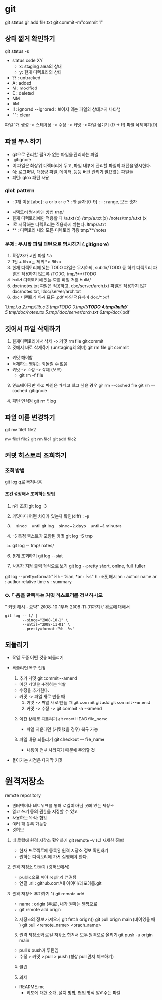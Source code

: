 # git

git status
git add file.txt
git commit -m"commit 1"

## 상태 짧게 확인하기
git status -s
- status code
  XY
  - x: staging area의 상태
  - y: 현재 디렉토리의 상태
- ?? : untracked
- A : added
- M : modified
- D : deleted
- MM
- AM
- !! : ignored
  --ignored : 보이지 않는 파일의 상태까지 나타냄
- "" : clean

파일 1개 생성 -> 스테이징 -> 수정 -> 커밋 ->
파일 옮기기 (D -> R)
파일 삭제하기(D)

## 파일 무시하기
- git으로 관리할 필요가 없는 파일을 관리하는 파일
- .gitignore
- 이 파일은 최상위 디렉터리에 두고, 파일 내부에 관리할 파일의 패턴을 명시한다.
- 예: 로그파일, 대용량 파일, 데이터, 등등 버전 관리가 필요없는 파일들
- 패턴: glob 패턴 사용

### glob pattern
* : 0개 이상
[abc] : a or b or c
? : 한 글자
[0-9] : - : range, 모든 숫자

- 디렉토리 명시하는 방법
  tmp/
- 현재 디렉토리에만 적용할 때
  /a.txt (o)
  /tmp/a.txt (x)
  /notes/tmp/a.txt (x)
- !로 시작하는 디렉토리는 적용하지 않는다.
  !tmp/a.txt
- ** : 디렉토리 내의 모든 디렉토리 적용
  tmp/**/notes

### 문제 : 무시할 파일 패턴으로 명시하기 (.gitignore)
1. 확장자가 .a인 파일
 *.a
2. 1번 + lib.a는 제외
   *.a
   !lib.a
3. 현재 디렉토리에 있는 TODO 파일은 무시하되, subdir/TODO 등 하위 디렉토리 파일은 적용하지 않도록 
 /TODO, tmp/!**/TODO
4. build 디렉토리에 있는 모든 파일 적용 
 build/  
5. doc/notes.txt 파일은 적용하고, doc/server/arch.txt 파일은 적용하지 않기
 doc/notes.txt, !doc/server/arch.txt
6. doc 디렉토리 아래 모든 .pdf 파일 적용하기 
 doc/*.pdf

1.tmp/*.a
2.tmp/!lib.a
3.tmp/TODO
3.tmp/!**/TODO
4.tmp/build/**
5.tmp/doc/notes.txt
5.tmp/!doc/server/arch.txt
6.tmp/doc/*.pdf

## 깃에서 파일 삭제하기
1. 현재디렉토리에서 삭제 -> 커밋
   rm file
   git commit
2. 깃에서 바로 삭제하기 (unstaging의 의미)
   git rm file
   git commit
- 커밋 해야함
- 삭제하는 행위는 되돌릴 수 없음
- 커밋 -> 수정 -> 삭제 (오류)
  - git rm -f file

3. 언스테이징만 하고 파일은 가지고 있고 싶을 경우
   git rm --cached file
   git rm --cached .gitignore

4. 패턴 인식됨
   git rm *.log

## 파일 이름 변경하기
  git mv file1 file2

  mv file1 file2
  git rm file1
  git add file2

## 커밋 히스토리 조회하기

### 조회 방법
git log
q로 빠져나옴

#### 조건 설정해서 조회하는 방법
1. n개 조회
   git log -3
2. 커밋마다 어떤 차이가 있는지 확인(diff) : -p
3. --since --until
   git log --since=2.days --until=3.minutes
4. -S
   특정 텍스트가 포함된 커밋
   git log -S tmp

5. git log -- tmp/ notes/
6. 통계 조회하기
   git log --stat
7. 사용자 지정 출력 형식으로 보기
   git log --pretty
    short, online, full, fuller

  git log --pretty=format:"%h - %an, *ar : %s"
h : 커밋해시
an : author name
ar : author relative time
s : summary

### Q. 다음을 만족하는 커밋 히스토리를 검색하시오
" 커밋 해시 - 요약"
2008-10-1부터 2008-11-01까지
t/ 경로에 대해서

```
git log -- t/ |
        --since="2008-10-1" \
        --until="2008-11-01" \
        --pretty=format:"%h -%s"
```

## 되돌리기
- 작업 도중 어떤 것을 되돌리기
- 되돌리면 복구 안됨

  1) 추가 커밋
  git commit --amend
  - 이전 커밋을 수정하는 역할
  - 수정을 추가한다.
  - 커밋 -> 파일 새로 만들 때
    1. 커밋 -> 파일 새로 만들 때
    git commit
    git add
    git commit --amend
    2. 커밋 -> 수정 -> git commit -a --amend

  2) 이전 상태로 되돌리기
     git reset HEAD file_name
     - 파일 지운다면 (커밋했을 경우) 복구 가능

  3) 파일 내용 되돌리기
     git checkout -- file_name
     - 내용이 전부 사라지기 때문에 주의할 것
- 돌아가는 시점은 마지막 커밋

# 원격저장소
remote repository
- 인터넷이나 네트워크를 통해 로컬이 아닌 곳에 있는 저장소
- 읽고 쓰기 등의 권한을 지정할 수 있고
- 사용하는 목적: 협업
- 여러 개 등록 가능함
- 깃허브

1. 내 로컬에 원격 저장소 확인하기
   git remote -v (더 자세한 정보)

   - 현재 프로젝트에 등록된 원격 저장소 정보 확인하기
   - 원하는 디렉토리에 가서 실행해야 한다.
2. 원격 저장소 만들기 (깃허브에서)
   - public으로 해야 replit과 연결됨
   - 연결 url : github.com/내 아이디/레포이름.git
3. 원격 저장소 추가하기
   1)
   git remote add <name> <url>
   - name : origin (주로), 내가 원하는 별명으로
   - git remote add origin

   2) 저장소의 정보 가져오기
    git fetch origin()
    git pull origin main (비어있을 때 )
    git pull <remote_name> <brach_name>

    3) 원격 저장소와 로컬 저장소 합쳐서 모두 원격으로 올리기
    git push -u origin main


    - pull & push가 루틴임
    - 수정 > 커밋 > pull > push (항상 pull 먼저 체크하기)

   4) 클린

   5) 과제
   - README.md
     - 레포에 대한 소개, 설치 방법, 협업 방식 알려주는 파일 